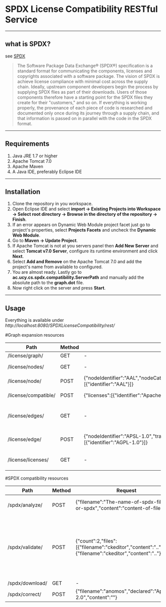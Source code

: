 SPDX License Compatibility RESTful Service
==========================================

----
## what is SPDX?
see [SPDX](https://spdx.org/about-spdx)

> The Software Package Data Exchange® (SPDX®) specification is a standard format for communicating the components, licenses and copyrights associated with a software package. The vision of SPDX is achieve license compliance with minimal cost across the supply chain. Ideally, upstream component developers begin the process by supplying SPDX flies as part of their downloads. Users of those components therefore have a starting point for the SPDX files they create for their "customers," and so on. If everything is working properly, the provenance of each piece of code is researched and documented only once during its journey through a supply chain, and that information is passed on in parallel with the code in the SPDX format.

----
## Requirements
1. Java JRE 1.7 or higher
2. Apache Tomcat 7.0
3. Apache Maven
4. A Java IDE, preferably Eclipse IDE

----
## Installation
1. Clone the repository in you workspace.
2. Open Eclipse IDE and select **import -> Existing Projects into Workspace -> Select root directory -> Browse in the directory of the repository -> Finish**. 
3. If an error appears on Dynamic Web Module project facet just go to project's properties, select **Projects Facets** and uncheck the **Dynamic Web Module**.
4. Go to **Maven -> Update Project**.
5. If Apache Tomcat is not at you servers panel then **Add New Server** and select **Tomcat v7.0 Server**, configure its runtime environment and click **Next**. 
6. Select **Add and Remove** on the Apache Tomcat 7.0 and add the project's name from available to configured.
7. You are almost ready. Lastly go to **ac.ucy.cs.spdx.compatibility.ServerPath** and manually add the absolute path to the **graph.dot** file.
8. Now right click on the server and press **Start**.

----
## Usage
Everything is available under *http://localhost:8080/SPDXLicenseCompatibility/rest/*

#Graph expansion resources

| Path                 | Method | Request                                                                                         | Response                                                                                                                        |
|----------------------|--------|-------------------------------------------------------------------------------------------------|---------------------------------------------------------------------------------------------------------------------------------|
| /license/graph/      | GET    | -                                                                                               | Download graph.dot file                                                                                                         |
| /license/nodes/      | GET    | -                                                                                               | [[CDDL-1.1, CDDL-1.0], [Apache-1.0],..., [BSD-2-Clause-FreeBSD]]                                                                |
| /license/node/       | POST   | {"nodeIdentifier":"AAL","nodeCategory":"WEAK_COPYLEFT","nodelicenses":[{"identifier":"AAL"}]}   | {"status":"success","message":"AAL added in the system."}                                                                       |
| /license/compatible/ | POST   | {"licenses":[{"identifier":"Apache-2.0"},{"identifier":"MPL-2.0"}] }                            | {,"compatible": "true","adjustable": "false","proposals": [0] }                                                                 |
| /license/edges/      | GET    | -                                                                                               | [[Apache-2.0] -> [LGPL-3.0+, LGPL-3.0], [MIT, X11] -> [BSD-2-Clause-FreeBSD],..., [LGPL-3.0+, LGPL-3.0] -> [GPL-3.0, GPL-3.0+]] |
| /license/edge/       | POST   | {"nodeIdentifier":"APSL-1.0","transitivity":true,"nodeIdentifiers":[{"identifier":"AGPL-1.0"}]} | {"status":"success","message":"APSL-1.0 -> [AGPL-1.0] added in the system."}                                                    |
| /license/licenses/   | GET    | -                                                                                               | {"licenses":[{"identifier":"GPL-2.0+"},{"identifier":"BSD-2-Clause-FreeBSD"},...,{"identifier":"X11"}]}                         |

#SPDX compatibility resources

| Path            | Method | Request                                                                                             | Response                                                                                                                                                                                                                                                                                                                                                                                                                                                                                                                                                                                       |
|-----------------|--------|-----------------------------------------------------------------------------------------------------|------------------------------------------------------------------------------------------------------------------------------------------------------------------------------------------------------------------------------------------------------------------------------------------------------------------------------------------------------------------------------------------------------------------------------------------------------------------------------------------------------------------------------------------------------------------------------------------------|
| /spdx/analyze/  | POST   | {"filename":"The-name-of-spdx-file.rdf-or-spdx","content":"content-of-file"}                        | {"file":"anomos","extracted":[{"identifier":"GPL-3.0"},...,{"identifier":"GPL"}],"compatible":true,"adjustable":true,"proposal":[]}                                                                                                                                                                                                                                                                                                                                                                                                                                                            |
| /spdx/validate/ | POST   | {"count":2,"files":[{"filename":"ckeditor","content":".."},{"filename":"ckeditor","content":".."}]} | {"unaries":[{"file":"ckeditor","extracted":{"identifier":"LGPL-2.1+"},...,{"identifier":"MPL-1.1"}],"declared":[{"identifier":"LGPL-3.0"},{"identifier":"MPL-2.0"},{"identifier":"GPL-3.0"}],"compatible":true,"adjustable":true,"proposal":[]},{"file":"ckeditor","extracted":{"identifier":"LGPL-2.1+"},...,{"identifier":"MPL-1.1"}],"declared":[{"identifier":"LGPL-3.0"},{"identifier":"MPL-2.0"},{"identifier":"GPL-3.0"}],"compatible":true,"adjustable":true,"proposal":[]}],"compatible":false,"adjustable":false,"proposal":[]}],"violation":false,"adjustable":false,"proposal":[]} |
| /spdx/download/ | GET    | -                                                                                                   | Download corrected spdx file.                                                                                                                                                                                                                                                                                                                                                                                                                                                                                                                                                                  |
| /spdx/correct/  | POST   | {"filename":"anomos","declared":"Apache-2.0","content":""}                                          | Download corrected spdx file.                                                                                                                                                                                                                                                                                                                                                                                                                                                                                                                                                                  |